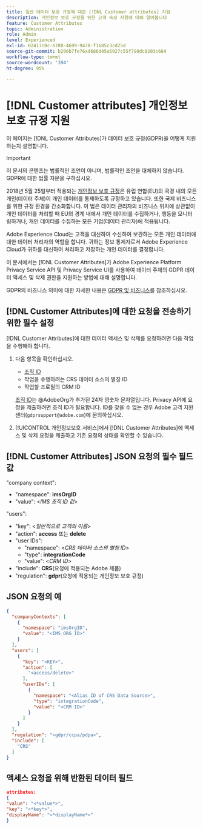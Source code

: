 ```yaml
---
title: 일반 데이터 보호 규정에 대한 [!DNL Customer attributes] 지원
description: 개인정보 보호 규정을 위한 고객 속성 지원에 대해 알아봅니다
feature: Customer Attributes
topic: Administration
role: Admin
level: Experienced
exl-id: 02417c0c-6780-4699-9470-f1685c3cd25d
source-git-commit: b296b7fe76ad686d45a5927c55f798dc0203c684
workflow-type: tm+mt
source-wordcount: '394'
ht-degree: 95%

---
```


# [!DNL Customer attributes] 개인정보 보호 규정 지원

이 페이지는 [!DNL Customer Attributes]가 데이터 보호 규정(GDPR)을 어떻게 지원하는지 설명합니다.

>[!IMPORTANT]
>
>이 문서의 콘텐츠는 법률적인 조언이 아니며, 법률적인 조언을 대체하지 않습니다. GDPR에 대한 법률 자문을 구하십시오.

2018년 5월 25일부터 적용되는 [개인정보 보호 규정](https://business.adobe.com/privacy/general-data-protection-regulation.html)은 유럽 연합(EU)의 국경 내의 모든 개인(데이터 주체)이 개인 데이터를 통제하도록 규정하고 있습니다. 또한 국제 비즈니스를 위한 규정 환경을 간소화합니다. 이 법은 데이터 관리자의 비즈니스 위치에 상관없이 개인 데이터를 처리할 때 EU의 경계 내에서 개인 데이터를 수집하거나, 행동을 모니터링하거나, 개인 데이터를 수집하는 모든 기업(데이터 관리자)에 적용됩니다.

Adobe Experience Cloud는 고객을 대신하여 수신하여 보관하는 모든 개인 데이터에 대한 데이터 처리자의 역할을 합니다. 귀하는 정보 통제자로서 Adobe Experience Cloud가 귀하를 대신하여 처리하고 저장하는 개인 데이터를 결정합니다.

이 문서에서는 [!DNL Customer Attributes]가 Adobe Experience Platform Privacy Service API 및 Privacy Service UI를 사용하여 데이터 주체의 GDPR 데이터 액세스 및 삭제 권한을 지원하는 방법에 대해 설명합니다.

GDPR의 비즈니스 의미에 대한 자세한 내용은 [GDPR 및 비즈니스](https://business.adobe.com/privacy/general-data-protection-regulation.html)를 참조하십시오.

## [!DNL Customer Attributes]에 대한 요청을 전송하기 위한 필수 설정

[!DNL Customer Attributes]에 대한 데이터 액세스 및 삭제를 요청하려면 다음 작업을 수행해야 합니다.

1. 다음 항목을 확인하십시오.

   * [조직 ID](../../administration/organizations.md)
   * 작업을 수행하려는 CRS 데이터 소스의 별칭 ID
   * 작업할 프로필의 CRM ID

   [조직 ID](../../administration/organizations.md)는 @AdobeOrg가 추가된 24자 영숫자 문자열입니다. Privacy API에 요청을 제출하려면 조직 ID가 필요합니다. ID를 찾을 수 없는 경우 Adobe 고객 지원 센터(`gdprsupport@adobe.com`)에 문의하십시오.

1. [!UICONTROL 개인정보보호 서비스]에서 [!DNL Customer Attributes]에 액세스 및 삭제 요청을 제출하고 기존 요청의 상태를 확인할 수 있습니다.

## [!DNL Customer Attributes] JSON 요청의 필수 필드 값

&quot;company context&quot;:

* &quot;namespace&quot;: **imsOrgID**
* &quot;value&quot;: &lt;*IMS 조직 ID 값*>

&quot;users&quot;:

* &quot;key&quot;: &lt;*일반적으로 고객의 이름*>
* &quot;action&quot;: **access** 또는 **delete**
* &quot;user IDs&quot;:
   * &quot;namespace&quot;: &lt;*CRS 데이터 소스의 별칭 ID*>
   * &quot;type&quot;: **integrationCode**
   * &quot;value&quot;: &lt;*CRM ID*>
* &quot;include&quot;: **CRS**(요청에 적용되는 Adobe 제품)
* &quot;regulation&quot;: **gdpr**(요청에 적용되는 개인정보 보호 규정)

## JSON 요청의 예

```json
{
  "companyContexts": [
    {
      "namespace": "imsOrgID",
      "value": "<IMS_ORG_ID>"
    }
  ],
  "users": [
    {
      "key": "<KEY>",
      "action": [
        "<access/delete>"
      ],
      "userIDs": [
        {
          "namespace": "<Alias ID of CRS Data Source>",
          "type": "integrationCode",
          "value": "<CRM ID>"
        }
      ]
    }
  ],
  "regulation": "<gdpr/ccpa/pdpa>",
  "include": [
    "CRS"
  ]
}
```

## 액세스 요청을 위해 반환된 데이터 필드

```json
attributes:
{
"value": "<*value*>",
"key": "<*key*>",
"displayName": "<*displayName*>"
}
```
